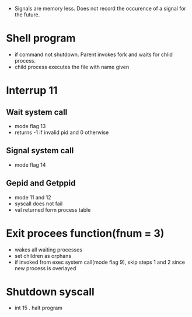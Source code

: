 - Signals are memory less. Does not record the occurence of a signal for the future.

# Shell program

- if command not shutdown. Parent invokes fork and waits for chlid process.
- child process executes the file with name given

# Interrup 11

## Wait system call

- mode flag 13
- returns -1 if invalid pid and 0 otherwise

## Signal system call

- mode flag 14

## Gepid and Getppid

- mode 11 and 12
- syscall does not fail
- val returned form process table

# Exit procees function(fnum = 3)

- wakes all waiting processes
- set children as orphans
- if invoked from exec system call(mode flag 9), skip steps 1 and 2 since new process is overlayed

# Shutdown syscall

- int 15 . halt program
